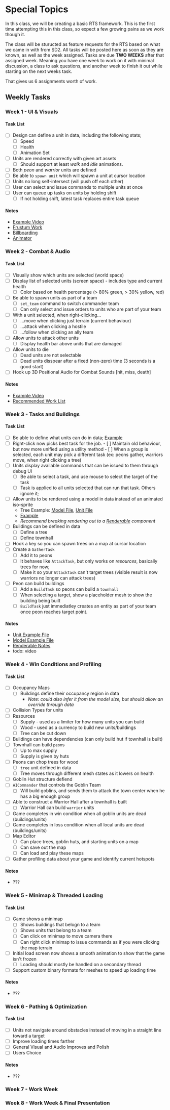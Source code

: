 Special Topics
======

In this class, we will be creating a basic RTS framework.  This is the first time attempting this in this class, so expect a few growing pains as we work though it.

The class will be sturucted as feature requests for the RTS based on what we came in with from SD2.  All tasks will be posted here as soon as they are known, as well as the week assigned.  Tasks are due **TWO WEEKS** after that assigned week.  Meaning you have one week to work on it with minimal discussion, a class to ask questions, and another week to finish it out while starting on the next weeks task.

That gives us 6 assignments worth of work.

## Weekly Tasks

### Week 1 - UI & Visuals
#### Task List
- [ ] Design can define a unit in data, including the following stats; 
    - [ ] Speed
    - [ ] Health
    - [ ] Animation Set
- [ ] Units are rendered correctly with given art assets
    - [ ] Should support at least *walk* and *idle* animations.
- [ ] Both *peon* and *warrior* units are defined
- [ ] Be able to `spawn unit` which will spawn a unit at cursor location
- [ ] Units no long self-intersect (will push off each other)
- [ ] User can select and issue commands to multiple units at once
- [ ] User can queue up tasks on units by holding shift
    - [ ] If not holding shift, latest task replaces entire task queue

#### Notes
- [Example Video](https://www.youtube.com/watch?v=Ie7Q4G8kqpI)
- [Frustum Work](notes/frustum.md)
- [Billboarding](notes/billboarding.md)
- [Animator](notes/animator.cpp)


### Week 2 - Combat & Audio
#### Task List
- [ ] Visually show which units are selected (world space)
- [ ] Display list of selected units (screen space) - includes type and current health
    - [ ] Color based on health percentage (> 80% green, > 30% yellow, red)
- [ ] Be able to spawn units as part of a team
    - [ ] `set_team` command to switch commander team
    - [ ] Can only select and issue orders to units who are part of your team
- [ ] With a unit selected, when right-clicking...
    - [ ] ...move when clicking just terrain (current behaviour)
    - [ ] ...attack when clicking a hostile
    - [ ] ...follow when clicking an ally team
- [ ] Allow units to attack other units
    - [ ] Display health bar above units that are damaged
- [ ] Allow units to die
    - [ ] Dead units are not selectable
    - [ ] Dead units disspear after a fixed (non-zero) time (3 seconds is a good start)
- [ ] Hook up 3D Positional Audio for Combat Sounds [hit, miss, death]

#### Notes
- [Example Video](https://www.youtube.com/watch?v=fyUrOtFWbTo)
- [Recommended Work List](notes/notes.a2.md)


### Week 3 - Tasks and Buildings
#### Task List
- [ ] Be able to define what units can do in data;  [Example](./examples/humans.a3.xml)
- [ ] Right-click now picks best task for the job.
      - [ ] Maintain old behaviour, but now more unified using a utility method
      - [ ] When a group is selected, each unit may pick a different task 
            (ex: peons gather, warriors move, when right clicking a tree)
- [ ] Units display available commands that can be issued to them through debug UI
    - [ ] Be able to select a task, and use mouse to select the target of the task
    - [ ] Task is applied to all units selected that can run that task.  Others ignore it; 
- [ ] Allow units to be rendered using a model in data instead of an animated iso-sprite
    - Tree Example: [Model File](./examples/foliage_models.xml), [Unit File](./examples/foliage_units.xml)
    - [Example](./examples/humans.a3.xml)
    - *Recommend breaking rendering out to a [Renderable](./notes/renderable.md) component*
- [ ] Buildings can be defined in data
    - [ ] Define a tree
    - [ ] Define townhall
- [ ] Hook a key so you can spawn trees on a map at cursor location
- [ ] Create a `GatherTask`
    - [ ] Add it to peons
    - [ ] It behaves like `AttackTask`, but only works on *resources*, basically trees for now; 
    - [ ] Make it so your `AttackTask` can't target trees (visible result is now warriors no longer can attack trees)
- [ ] Peon can build buildings
    - [ ] Add a `BuildTask` so peons can build a `townhall` 
    - [ ] When selecting a target, show a placeholder mesh to show the building being built
    - [ ] `BuildTask` just immediatley creates an entity as part of your team once peon reaches target point.

#### Notes
- [Unit Example File](./examples/humans.a3.xml)
- [Model Example File](./examples/foliage_models.xml)
- [Renderable Notes](./notes/renderable.md)
- todo: video


### Week 4 - Win Conditions and Profiling
#### Task List
- [ ] Occupancy Maps
    - [ ] Buildings define their occupancy region in data
        - *Note: could also infer it from the model size, but should allow an override through data*
- [ ] Collision Types for units
- [ ] Resources
    - [ ] Supply - used as a limiter for how many units you can build
    - [ ] Wood - used as a currency to build new units/buildings
    - [ ] Tree can be cut down
- [ ] Buildings can have dependencies (can only build hut if townhall is built)
- [ ] Townhall can build `peon`s
    - [ ] Up to max supply
    - [ ] Supply is given by huts
- [ ] Peons can chop trees for wood
    - [ ] `tree` unit defined in data
    - [ ] Tree moves through different mesh states as it lowers on health
- [ ] Goblin Hut structure defiend
- [ ] `AICommander` that controls the Goblin Team
    - [ ] Will build goblins, and sends them to attack the town center when he has a big enough group
- [ ] Able to construct a Warrior Hall after a townhall is built
    - [ ] Warrior Hall can build `warrior` units
- [ ] Game completes in win condition when all goblin units are dead (buildings/units)
- [ ] Game completes in loss condition when all local units are dead (buildings/units)
- [ ] Map Editor
    - [ ] Can place trees, goblin huts, and starting units on a map
    - [ ] Can save out the map
    - [ ] Can load and play these maps
- [ ] Gather profiling data about your game and identify current hotspots

#### Notes
- ???

### Week 5 - Minimap & Threaded Loading
#### Task List
- [ ] Game shows a minimap
    - [ ] Shows buildings that belogn to a team
    - [ ] Shows units that belong to a team
    - [ ] Can click on minimap to move camera there
    - [ ] Can right click minimap to issue commands as if you were clicking the map terrain
- [ ] Initial load screen now shows a smooth animation to show that the game isn't frozen
    - [ ] Loading should mostly be handled on a secondary thread
- [ ] Support custom binary formats for meshes to speed up loading time

#### Notes
- ???


### Week 6 - Pathing & Optimization
#### Task List
- [ ] Units not navigate around obstacles instead of moving in a straight line toward a target
- [ ] Improve loading times farther
- [ ] General Visual and Audio Improves and Polish
- [ ] Users Choice

#### Notes
- ???


### Week 7 - Work Week

### Week 8 - Work Week & Final Presentation